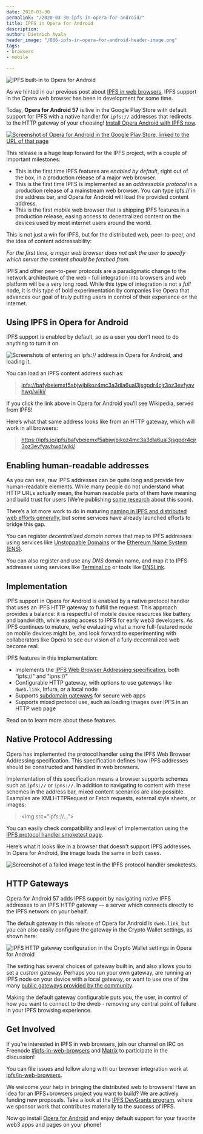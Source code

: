 ```yaml
---
date: 2020-03-30
permalink: "/2020-03-30-ipfs-in-opera-for-android/"
title: IPFS in Opera for Android
description: 
author: Dietrich Ayala
header_image: "/086-ipfs-in-opera-for-android-header-image.png"
tags:
- browsers
- mobile

---
```

![IPFS built-in to Opera for Android](../assets/086-ipfs-in-opera-for-android-banner.png)

As we hinted in our previous post about [IPFS in web browsers](https://blog.ipfs.io/2019-10-08-ipfs-browsers-update/), IPFS support in the Opera web browser has been in development for some time.

Today, **Opera for Android 57** is live in the Google Play Store with default support for IPFS with a native handler for `ipfs://` addresses that redirects to the HTTP gateway of your choosing! [Install Opera Android with IPFS now](https://play.google.com/store/apps/details?id=com.opera.browser).

[![Screenshot of Opera for Android in the Google Play Store, linked to the URL of that page](../assets/086-ipfs-in-opera-for-android-play-store.png)](https://play.google.com/store/apps/details?id=com.opera.browser)

This release is a huge leap forward for the IPFS project, with a couple of important milestones:

- This is the first time IPFS features are _enabled by default_, right out of the box, in a production release of a major web browser.
- This is the first time IPFS is implemented as an _addressable protocol_ in a production release of a mainstream web browser. You can type ipfs:// in the address bar, and Opera for Android will load the provided content address.
- This is the first _mobile_ web browser that is shipping IPFS features in a production release, easing access to decentralized content on the devices used by most internet users around the world.

This is not just a win for IPFS, but for the distributed web, peer-to-peer, and the idea of content addressability:

_For the first time, a major web browser does not ask the user to specify which server the content should be fetched from._

IPFS and other peer-to-peer protocols are a paradigmatic change to the network architecture of the web - full integration into browsers and web platform will be a very long road. While this type of integration is not a _full_ node, it is this type of bold experimentation by companies like Opera that advances our goal of truly putting users in control of their experience on the internet.

## Using IPFS in Opera for Android

IPFS support is enabled by default, so as a user you don’t need to do anything to turn it on.

![Screenshots of entering an ipfs:// address in Opera for Android, and loading it.](../assets/086-ipfs-in-opera-for-android-protocol-demo.png)

You can load an IPFS content address such as:

> <a href="ipfs://bafybeiemxf5abjwjbikoz4mc3a3dla6ual3jsgpdr4cjr3oz3evfyavhwq/wiki/">ipfs://bafybeiemxf5abjwjbikoz4mc3a3dla6ual3jsgpdr4cjr3oz3evfyavhwq/wiki/</a>

If you click the link above in Opera for Android you’ll see Wikipedia, served from IPFS!

Here’s what that same address looks like from an HTTP gateway, which will work in all browsers:

> https://ipfs.io/ipfs/bafybeiemxf5abjwjbikoz4mc3a3dla6ual3jsgpdr4cjr3oz3evfyavhwq/wiki/

## Enabling human-readable addresses

As you can see, raw IPFS addresses can be quite long and provide few human-readable elements. While many people do not understand what HTTP URLs actually mean, the human readable parts of them have meaning and build trust for users (We’re publishing [some research](https://github.com/ipfs/browser-design-guidelines) about this soon).

There’s a lot more work to do in maturing [naming in IPFS and distributed web efforts generally](https://github.com/ipfs/notes/blob/master/OPEN_PROBLEMS/HUMAN_READABLE_NAMING.md), but some services have already launched efforts to bridge this gap.

You can register _decentralized domain names_ that map to IPFS addresses using services like [Unstoppable Domains](https://unstoppabledomains.com/) or the [Ethereum Name System (ENS)](https://medium.com/the-ethereum-name-service/ethdns-9d56298fa38a?source=rss----63df5ce4636f---4).

You can also register and use any _DNS_ domain name, and map it to IPFS addresses using services like [Terminal.co](https://terminal.co) or tools like [DNSLink](https://docs.ipfs.io/guides/concepts/dnslink/).

## Implementation

IPFS support in Opera for Android is enabled by a native protocol handler that uses an IPFS HTTP gateway to fulfill the request. This approach provides a balance: it is respectful of mobile device resources like battery and bandwidth, while easing access to IPFS for early web3 developers. As IPFS continues to mature, we’re evaluating what a more full-featured node on mobile devices might be, and look forward to experimenting with collaborators like Opera to see our vision of a fully decentralized web become real.

IPFS features in this implementation:

- Implements the [IPFS Web Browser Addressing specification](https://github.com/ipfs/in-web-browsers/blob/master/ADDRESSING.md), both "ipfs://" and "ipns://"
- Configurable HTTP gateway, with options to use gateways like `dweb.link`, Infura, or a local node
- Supports [subdomain gateways](https://docs.ipfs.io/how-to/address-ipfs-on-web/#subdomain-gateway) for secure web apps
- Supports mixed protocol use, such as loading images over IPFS in an HTTP web page

Read on to learn more about these features.

## Native Protocol Addressing

Opera has implemented the protocol handler using the IPFS Web Browser Addressing specification. This specification defines how IPFS addresses should be constructed and handled in web browsers.

Implementation of this specification means a browser supports schemes such as `ipfs://` or `ipns://`.
In addition to navigating to content with these schemes in the address bar, mixed content scenarios are also possible. Examples are XMLHTTPRequest or Fetch requests, external style sheets, or images:

> &lt;img src="ipfs://..."&gt;

You can easily check compatibility and level of implementation using the [IPFS protocol handler smoketest page](https://ipfs.github.io/in-web-browsers/ipfs-protocol-handler-support-tests.html).

Here’s what it looks like in a browser that doesn't support IPFS addresses. In Opera for Android, the image loads the same in both cases.

![Screenshot of a failed image test in the IPFS protocol handler smoketests.](../assets/086-ipfs-in-opera-for-android-test-page.png)

## HTTP Gateways

Opera for Android 57 adds IPFS support by navigating native IPFS addresses to an IPFS HTTP gateway — a server which connects directly to the IPFS network on your behalf.

The default gateway in this release of Opera for Android is `dweb.link`, but you can also easily configure the gateway in the Crypto Wallet settings, as shown here:

![IPFS HTTP gateway configuration in the Crypto Wallet settings in Opera for Android](../assets/086-ipfs-in-opera-for-android-settings.gif)

The setting has several choices of gateway built in, and also allows you to set a _custom_ gateway. Perhaps you run your own gateway, are running an IPFS node on your device with a local gateway, or want to use one of the many [public gateways provided by the community](https://ipfs.github.io/public-gateway-checker/).

Making the default gateway configurable puts you, the user, in control of how you want to connect to the dweb - removing any central point of failure in your IPFS browsing experience.

## Get Involved

If you’re interested in IPFS in web browsers, join our channel on IRC on Freenode <a href="ircs://irc.freenode.net/#ipfs-in-web-browsers">#ipfs-in-web-browsers</a> and [Matrix](https://matrix.to/#/!LiCFQLjSxdKuUVxokg:matrix.org?via=matrix.org&via=tomesh.net) to participate in the discussion!

You can file issues and follow along with our browser integration work at [ipfs/in-web-browsers](https://github.com/ipfs/in-web-browsers).

We welcome your help in bringing the distributed web to browsers! Have an idea for an IPFS+browsers project you want to build? We are actively funding new proposals. Take a look at the [IPFS DevGrants program](https://github.com/ipfs/devgrants), where we sponsor work that contributes materially to the success of IPFS.

Now go install [Opera for Android](https://play.google.com/store/apps/details?id=com.opera.browser) and enjoy default support for your favorite web3 apps and pages on your phone!